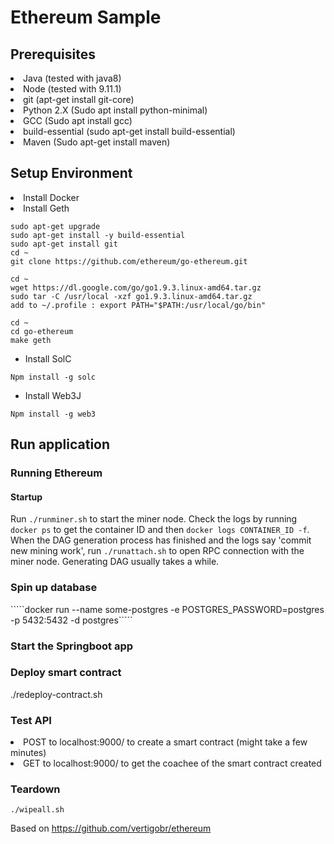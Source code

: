 <h1>Ethereum Sample</h1>


<h2>Prerequisites</h2>
<li> Java (tested with java8) </li>
<li> Node (tested with 9.11.1) </li>
<li> git (apt-get install git-core) </li>
<li>  Python 2.X (Sudo apt install python-minimal) </li>
<li>  GCC (Sudo apt install gcc) </li>
<li> build-essential (sudo apt-get install build-essential) </li>
<li> Maven (Sudo apt-get install maven) </li>

<h2>Setup Environment</h2>
<li> Install Docker </li>
<li> Install Geth </li>

```sudo apt-get update
sudo apt-get upgrade
sudo apt-get install -y build-essential
sudo apt-get install git
cd ~
git clone https://github.com/ethereum/go-ethereum.git

cd ~
wget https://dl.google.com/go/go1.9.3.linux-amd64.tar.gz
sudo tar -C /usr/local -xzf go1.9.3.linux-amd64.tar.gz
add to ~/.profile : export PATH="$PATH:/usr/local/go/bin"

cd ~
cd go-ethereum
make geth
```

- Install SolC
```aidl
Npm install -g solc
```

- Install Web3J
```aidl
Npm install -g web3
```

<h2>Run application</h2>

<h3>Running Ethereum</h3>

<h4> Startup </h4>

Run `````./runminer.sh````` to start the miner node. Check the logs by running ```docker ps``` to get the container ID and then ```docker logs CONTAINER_ID -f```. 
When the DAG generation process has finished and the logs say 'commit new mining work', run `````./runattach.sh````` to open RPC connection with the miner node.
Generating DAG usually takes a while. 

<h3>Spin up database</h3>
`````docker run --name some-postgres -e POSTGRES_PASSWORD=postgres -p 5432:5432 -d postgres`````


<h3>Start the Springboot app</h3>

<h3>Deploy smart contract</h3>
./redeploy-contract.sh

<h3>Test API</h3>
<li> POST to localhost:9000/ to create a smart contract (might take a few minutes) </li>
<li> GET to localhost:9000/ to get the coachee of the smart contract created </li>


<h3> Teardown </h3>

```aidl
./wipeall.sh
```


Based on https://github.com/vertigobr/ethereum

